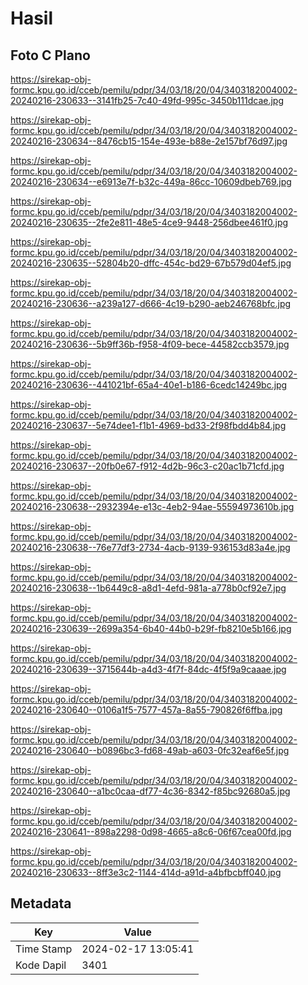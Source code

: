 # Hasil

## Foto C Plano

https://sirekap-obj-formc.kpu.go.id/cceb/pemilu/pdpr/34/03/18/20/04/3403182004002-20240216-230633--3141fb25-7c40-49fd-995c-3450b111dcae.jpg

https://sirekap-obj-formc.kpu.go.id/cceb/pemilu/pdpr/34/03/18/20/04/3403182004002-20240216-230634--8476cb15-154e-493e-b88e-2e157bf76d97.jpg

https://sirekap-obj-formc.kpu.go.id/cceb/pemilu/pdpr/34/03/18/20/04/3403182004002-20240216-230634--e6913e7f-b32c-449a-86cc-10609dbeb769.jpg

https://sirekap-obj-formc.kpu.go.id/cceb/pemilu/pdpr/34/03/18/20/04/3403182004002-20240216-230635--2fe2e811-48e5-4ce9-9448-256dbee461f0.jpg

https://sirekap-obj-formc.kpu.go.id/cceb/pemilu/pdpr/34/03/18/20/04/3403182004002-20240216-230635--52804b20-dffc-454c-bd29-67b579d04ef5.jpg

https://sirekap-obj-formc.kpu.go.id/cceb/pemilu/pdpr/34/03/18/20/04/3403182004002-20240216-230636--a239a127-d666-4c19-b290-aeb246768bfc.jpg

https://sirekap-obj-formc.kpu.go.id/cceb/pemilu/pdpr/34/03/18/20/04/3403182004002-20240216-230636--5b9ff36b-f958-4f09-bece-44582ccb3579.jpg

https://sirekap-obj-formc.kpu.go.id/cceb/pemilu/pdpr/34/03/18/20/04/3403182004002-20240216-230636--441021bf-65a4-40e1-b186-6cedc14249bc.jpg

https://sirekap-obj-formc.kpu.go.id/cceb/pemilu/pdpr/34/03/18/20/04/3403182004002-20240216-230637--5e74dee1-f1b1-4969-bd33-2f98fbdd4b84.jpg

https://sirekap-obj-formc.kpu.go.id/cceb/pemilu/pdpr/34/03/18/20/04/3403182004002-20240216-230637--20fb0e67-f912-4d2b-96c3-c20ac1b71cfd.jpg

https://sirekap-obj-formc.kpu.go.id/cceb/pemilu/pdpr/34/03/18/20/04/3403182004002-20240216-230638--2932394e-e13c-4eb2-94ae-55594973610b.jpg

https://sirekap-obj-formc.kpu.go.id/cceb/pemilu/pdpr/34/03/18/20/04/3403182004002-20240216-230638--76e77df3-2734-4acb-9139-936153d83a4e.jpg

https://sirekap-obj-formc.kpu.go.id/cceb/pemilu/pdpr/34/03/18/20/04/3403182004002-20240216-230638--1b6449c8-a8d1-4efd-981a-a778b0cf92e7.jpg

https://sirekap-obj-formc.kpu.go.id/cceb/pemilu/pdpr/34/03/18/20/04/3403182004002-20240216-230639--2699a354-6b40-44b0-b29f-fb8210e5b166.jpg

https://sirekap-obj-formc.kpu.go.id/cceb/pemilu/pdpr/34/03/18/20/04/3403182004002-20240216-230639--3715644b-a4d3-4f7f-84dc-4f5f9a9caaae.jpg

https://sirekap-obj-formc.kpu.go.id/cceb/pemilu/pdpr/34/03/18/20/04/3403182004002-20240216-230640--0106a1f5-7577-457a-8a55-790826f6ffba.jpg

https://sirekap-obj-formc.kpu.go.id/cceb/pemilu/pdpr/34/03/18/20/04/3403182004002-20240216-230640--b0896bc3-fd68-49ab-a603-0fc32eaf6e5f.jpg

https://sirekap-obj-formc.kpu.go.id/cceb/pemilu/pdpr/34/03/18/20/04/3403182004002-20240216-230640--a1bc0caa-df77-4c36-8342-f85bc92680a5.jpg

https://sirekap-obj-formc.kpu.go.id/cceb/pemilu/pdpr/34/03/18/20/04/3403182004002-20240216-230641--898a2298-0d98-4665-a8c6-06f67cea00fd.jpg

https://sirekap-obj-formc.kpu.go.id/cceb/pemilu/pdpr/34/03/18/20/04/3403182004002-20240216-230633--8ff3e3c2-1144-414d-a91d-a4bfbcbff040.jpg


## Metadata

| Key        | Value               |
| ---------- | ------------------- |
| Time Stamp | 2024-02-17 13:05:41 |
| Kode Dapil | 3401                |



